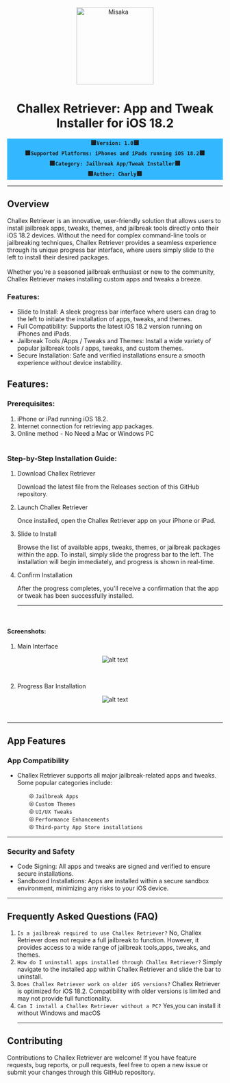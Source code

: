 <br>
<p align="center">
<img src="https://xookz.com/challex-images/challexlogo.png" alt="Misaka" height="180" width="180"/>
</p>
<h1 align="center">Challex Retriever: App and Tweak Installer for iOS 18.2</h1>


  
<div align="center" style= "background-color: #33b8ff;"><b>
  
🟨`Version: 1.0`🟨 <br> 🟩`Supported Platforms: iPhones and iPads running iOS 18.2`🟩 <br> 🟪`Category: Jailbreak App/Tweak Installer`🟪 <br> 🟥`Author: Charly`🟥
  
  </b></div>


<hr>

  <h2>Overview</h2>

Challex Retriever is an innovative, user-friendly solution that allows users to install jailbreak apps, tweaks, themes, and jailbreak tools directly onto their iOS 18.2 devices. Without the need for complex command-line tools or jailbreaking techniques, Challex Retriever provides a seamless experience through its unique progress bar interface, where users simply slide to the left to install their desired packages.<br><br>
Whether you're a seasoned jailbreak enthusiast or new to the community, Challex Retriever makes installing custom apps and tweaks a breeze.<br>

<h3>Features:</h3>

* Slide to Install: A sleek progress bar interface where users can drag to the left to initiate the installation of apps, tweaks, and themes.
* Full Compatibility: Supports the latest iOS 18.2 version running on iPhones and iPads.
* Jailbreak Tools /Apps / Tweaks and Themes: Install a wide variety of popular jailbreak tools / apps, tweaks, and custom themes.
* Secure Installation: Safe and verified installations ensure a smooth experience without device instability.<br>

<div>
  
<h2>Features:</h2>

<h3>Prerequisites:</h3>

1. iPhone or iPad running iOS 18.2.
2. Internet connection for retrieving app packages.
3. Online method - No Need a Mac or Windows PC<br><br>

<h3>Step-by-Step Installation Guide:</h3>

1. Download Challex Retriever

   Download the latest  file from the Releases section of this GitHub repository.

2. Launch Challex Retriever

   Once installed, open the Challex Retriever app on your iPhone or iPad.

3. Slide to Install

   Browse the list of available apps, tweaks, themes, or jailbreak packages within the app. To install, simply slide the progress bar to the left. The installation will begin immediately, and progress is shown in real-time.

4. Confirm Installation

   After the progress completes, you'll receive a confirmation that the app or tweak has been successfully installed.<br><hr><br>
   
</div>

   <h4><b>Screenshots:</b></h4>

1. Main Interface
   
<div align="center">

![alt text](https://xookz.com/challex-images/challex22.jpg "Logo Title Text 1")

</div><br>

2. Progress Bar Installation

<div align="center">

![alt text](https://xookz.com/challex-images/challex11.jpg "Logo Title Text 1")

</div><br><hr>

<h2>App Features</h2>

<h3>App Compatibility</h3>

- Challex Retriever supports all major jailbreak-related apps and tweaks. Some popular categories include:

&nbsp;&nbsp;&nbsp;&nbsp;&nbsp;&nbsp;&nbsp;&nbsp;&nbsp;&nbsp;&nbsp;&nbsp; ⦾ `Jailbreak Apps`<br>
&nbsp;&nbsp;&nbsp;&nbsp;&nbsp;&nbsp;&nbsp;&nbsp;&nbsp;&nbsp;&nbsp;&nbsp; ⦾ `Custom Themes`<br>
&nbsp;&nbsp;&nbsp;&nbsp;&nbsp;&nbsp;&nbsp;&nbsp;&nbsp;&nbsp;&nbsp;&nbsp; ⦾  `UI/UX Tweaks`<br>
&nbsp;&nbsp;&nbsp;&nbsp;&nbsp;&nbsp;&nbsp;&nbsp;&nbsp;&nbsp;&nbsp;&nbsp; ⦾  `Performance Enhancements`<br>
&nbsp;&nbsp;&nbsp;&nbsp;&nbsp;&nbsp;&nbsp;&nbsp;&nbsp;&nbsp;&nbsp;&nbsp; ⦾  `Third-party App Store installations`<br>

<hr>

<h3>Security and Safety</h3>

- Code Signing: All apps and tweaks are signed and verified to ensure secure installations.
- Sandboxed Installations: Apps are installed within a secure sandbox environment, minimizing any risks to your iOS device.<br>
<hr>

<h2>Frequently Asked Questions (FAQ)</h2>

1. `Is a jailbreak required to use Challex Retriever?`
No, Challex Retriever does not require a full jailbreak to function. However, it provides access to a wide range of jailbreak tools,apps, tweaks, and themes.<br>
2. `How do I uninstall apps installed through Challex Retriever?`
Simply navigate to the installed app within Challex Retriever and slide the bar to uninstall.<br>
3. `Does Challex Retriever work on older iOS versions?`
Challex Retriever is optimized for iOS 18.2. Compatibility with older versions is limited and may not provide full functionality.<br>
4. `Can I install a Challex Retriever without a PC?`
Yes,you can install it without Windows and macOS<br><hr>

<h2>Contributing</h2>

Contributions to Challex Retriever are welcome! If you have feature requests, bug reports, or pull requests, feel free to open a new issue or submit your changes through this GitHub repository.




